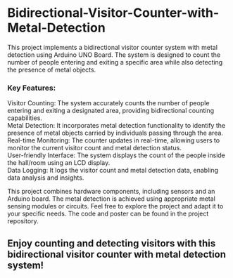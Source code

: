 # Bidirectional-Visitor-Counter-with-Metal-Detection
This project implements a bidirectional visitor counter system with metal detection using Arduino UNO Board. The system is designed to count the number of people entering and exiting a specific area while also detecting the presence of metal objects.

### Key Features:  
Visitor Counting: The system accurately counts the number of people entering and exiting a designated area, providing bidirectional counting capabilities.  
Metal Detection: It incorporates metal detection functionality to identify the presence of metal objects carried by individuals passing through the area.  
Real-time Monitoring: The counter updates in real-time, allowing users to monitor the current visitor count and metal detection status.  
User-friendly Interface: The system displays the count of the people inside the hall/room using an LCD display.  
Data Logging: It logs the visitor count and metal detection data, enabling data analysis and insights.

This project combines hardware components, including sensors and an Arduino board. The metal detection is achieved using appropriate metal sensing modules or circuits. Feel free to explore the project and adapt it to your specific needs. The code and poster can be found in the project repository.

## Enjoy counting and detecting visitors with this bidirectional visitor counter with metal detection system!
